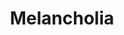 ---
title: "Melancholia"

year: 2011

director: "Lars von Trier"

summary: "A depressed woman gets married, then all life is threatened"

comment: "Who can cope with the fact that we will all die? In this all-star cast surprise drive from the tee of Trier, the depressed might have the upper hand."

image: "https://media.giphy.com/media/CbClmfcc6NO6EfcUh8/giphy.gif"

imdb: "https://www.imdb.com/title/tt1527186/"

quotes:
---